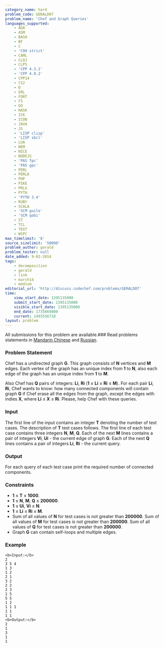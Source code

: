 ```yaml
---
category_name: hard
problem_code: GERALD07
problem_name: 'Chef and Graph Queries'
languages_supported:
    - ADA
    - ASM
    - BASH
    - BF
    - C
    - 'C99 strict'
    - CAML
    - CLOJ
    - CLPS
    - 'CPP 4.3.2'
    - 'CPP 4.9.2'
    - CPP14
    - CS2
    - D
    - ERL
    - FORT
    - FS
    - GO
    - HASK
    - ICK
    - ICON
    - JAVA
    - JS
    - 'LISP clisp'
    - 'LISP sbcl'
    - LUA
    - NEM
    - NICE
    - NODEJS
    - 'PAS fpc'
    - 'PAS gpc'
    - PERL
    - PERL6
    - PHP
    - PIKE
    - PRLG
    - PYTH
    - 'PYTH 3.4'
    - RUBY
    - SCALA
    - 'SCM guile'
    - 'SCM qobi'
    - ST
    - TCL
    - TEXT
    - WSPC
max_timelimit: '8'
source_sizelimit: '50000'
problem_author: gerald
problem_tester: null
date_added: 9-02-2014
tags:
    - decomposition
    - gerald
    - link
    - march14
    - medium
editorial_url: 'http://discuss.codechef.com/problems/GERALD07'
time:
    view_start_date: 1395135000
    submit_start_date: 1395135000
    visible_start_date: 1395135000
    end_date: 1735669800
    current: 1493556718
layout: problem
---
```

All submissions for this problem are available.###  Read problems statements in [Mandarin Chinese](http://www.codechef.com/download/translated/MARCH14/mandarin/GERALD07.pdf) and [Russian](http://www.codechef.com/download/translated/MARCH14/russian/GERALD07_new.pdf).

### Problem Statement

Chef has a undirected graph **G**. This graph consists of **N** vertices and **M** edges. Each vertex of the graph has an unique index from **1** to **N**, also each edge of the graph has an unique index from **1** to **M**.

Also Chef has **Q** pairs of integers: **Li**, **Ri** (**1** ≤ **Li** ≤ **Ri** ≤ **M**). For each pair **Li**, **Ri**, Chef wants to know: how many connected components will contain graph **G** if Chef erase all the edges from the graph, except the edges with indies **X**, where **Li** ≤ **X** ≤ **Ri**. Please, help Chef with these queries.

### Input

The first line of the input contains an integer **T** denoting the number of test cases. The description of **T** test cases follows.
The first line of each test case contains three integers **N**, **M**, **Q**. Each of the next **M** lines contains a pair of integers **Vi**, **Ui** - the current edge of graph **G**. Each of the next **Q** lines contains a pair of integers **Li**, **Ri** - the current query.

### Output

For each query of each test case print the required number of connected components.

### Constraints

- **1** ≤ **T** ≤ **1000**.
- **1** ≤ **N**, **M**, **Q** ≤ **200000**.
- **1** ≤ **Ui**, **Vi** ≤ **N**.
- **1** ≤ **Li** ≤ **Ri** ≤ **M**.
- Sum of all values of **N** for test cases is not greater than **200000**. Sum of all values of **M** for test cases is not greater than **200000**. Sum of all values of **Q** for test cases is not greater than **200000**.
- Graph **G** can contain self-loops and multiple edges.

### Example

```
<b>Input:</b>
2
3 5 4
1 3
1 2
2 1
3 2
2 2
2 3
1 5
5 5
1 2
1 1 1
1 1
1 1
<b>Output:</b>
2
1
3
1
1

```